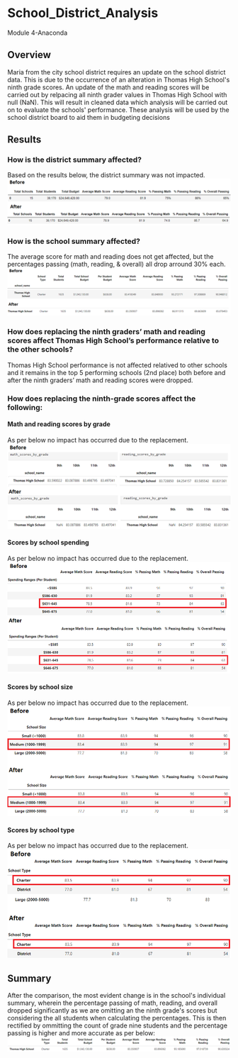 # School_District_Analysis
Module 4-Anaconda

## Overview
Maria from the city school district requires an update on the school district data. This is due to the occurrence of an alteration in Thomas High School's ninth grade scores. An update of the math and reading scores will be carried out by relpacing all ninth grader values in Thomas High School with null (NaN). This will result in cleaned data which analysis will be carried out on to evaluate the schools' performance. These analysis will be used by the school district board to aid them in budgeting decisions


## Results

### How is the district summary affected?
Based on the results below, the district summary was not impacted.
![image](/Results/1DS.png)
### How is the school summary affected?
The average score for math and reading does not get affected, but the percentages passing (math, reading, & overall) all drop arround 30% each.  
![image2](/Results/2DS.png)

### How does replacing the ninth graders’ math and reading scores affect Thomas High School’s performance relative to the other schools?
Thomas High School performance is not affected relatived to other schools and it remains in the top 5 performing schools (2nd place) both before and after the ninth graders’ math and reading scores were dropped. 

### How does replacing the ninth-grade scores affect the following:
#### Math and reading scores by grade
As per below no impact has occurred due to the replacement.
![image3](/Results/3.png)

#### Scores by school spending  
As per below no impact has occurred due to the replacement.
![image4](/Results/4.png)

#### Scores by school size  
As per below no impact has occurred due to the replacement.
![image5](/Results/5.png)

#### Scores by school type  
As per below no impact has occurred due to the replacement.
![image6](/Results/6.png)


## Summary
After the comparison, the most evident change is in the school's individual summary, wherein the percentage passing of math, reading, and overall dropped significantly as we are omitting an the ninth grade's scores but considering the all students when calculating the percentages. This is then rectified by ommitting the count of grade nine students and the percentage passing is higher and more accurate as per below:
![image7](/Results/7.png)
